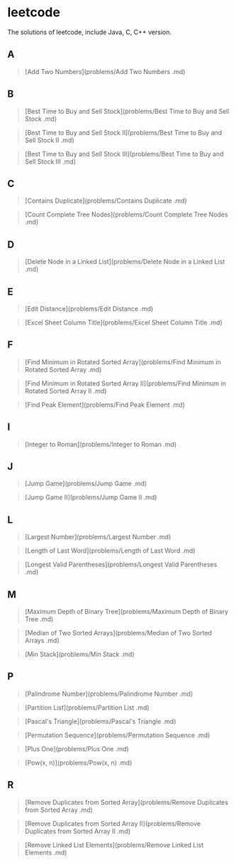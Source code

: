 # leetcode

The solutions of leetcode, include Java, C, C++ version.

## A

> [Add Two Numbers](problems/Add Two Numbers .md)

## B

> [Best Time to Buy and Sell Stock](problems/Best Time to Buy and Sell Stock .md)

> [Best Time to Buy and Sell Stock II](problems/Best Time to Buy and Sell Stock II .md)

> [Best Time to Buy and Sell Stock III](problems/Best Time to Buy and Sell Stock III .md)

## C

> [Contains Duplicate](problems/Contains Duplicate .md)

> [Count Complete Tree Nodes](problems/Count Complete Tree Nodes .md)

## D

> [Delete Node in a Linked List](problems/Delete Node in a Linked List .md)

## E

> [Edit Distance](problems/Edit Distance .md)

> [Excel Sheet Column Title](problems/Excel Sheet Column Title .md)

## F

> [Find Minimum in Rotated Sorted Array](problems/Find Minimum in Rotated Sorted Array .md)

> [Find Minimum in Rotated Sorted Array II](problems/Find Minimum in Rotated Sorted Array II .md)

> [Find Peak Element](problems/Find Peak Element .md)

## I

> [Integer to Roman](problems/Integer to Roman .md)

## J

> [Jump Game](problems/Jump Game .md)

> [Jump Game II](problems/Jump Game II .md)

## L

> [Largest Number](problems/Largest Number .md)

> [Length of Last Word](problems/Length of Last Word .md)

> [Longest Valid Parentheses](problems/Longest Valid Parentheses .md)

## M

> [Maximum Depth of Binary Tree](problems/Maximum Depth of Binary Tree .md)

> [Median of Two Sorted Arrays](problems/Median of Two Sorted Arrays .md)

> [Min Stack](problems/Min Stack .md)

## P

> [Palindrome Number](problems/Palindrome Number .md)

> [Partition List](problems/Partition List .md)

> [Pascal's Triangle](problems/Pascal's Triangle .md)

> [Permutation Sequence](problems/Permutation Sequence .md)

> [Plus One](problems/Plus One .md)

> [Pow(x, n)](problems/Pow(x, n) .md)

## R

> [Remove Duplicates from Sorted Array](problems/Remove Duplicates from Sorted Array .md)

> [Remove Duplicates from Sorted Array II](problems/Remove Duplicates from Sorted Array II .md)

> [Remove Linked List Elements](problems/Remove Linked List Elements .md)
